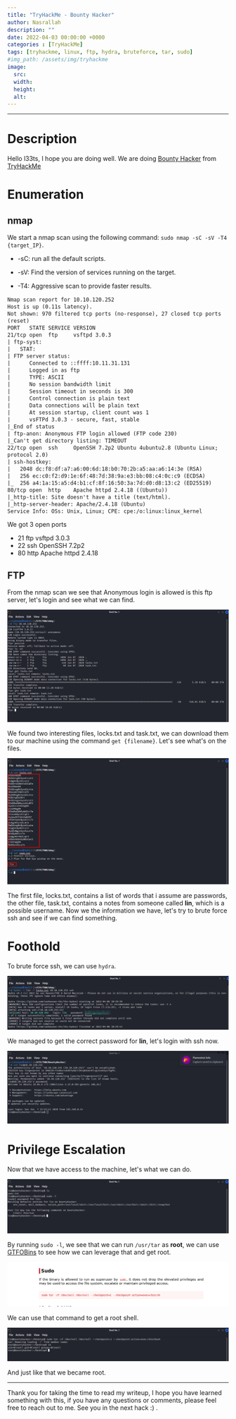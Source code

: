 ```yaml
---
title: "TryHackMe - Bounty Hacker"
author: Nasrallah
description: ""
date: 2022-04-03 00:00:00 +0000
categories : [TryHackMe]
tags: [tryhackme, linux, ftp, hydra, bruteforce, tar, sudo]
#img_path: /assets/img/tryhackme
image:
  src:
  width:
  height:
  alt:
---
```


<div align="center"> <script src="https://tryhackme.com/badge/367641"></script> </div>

---


# **Description**

Hello l33ts, I hope you are doing well. We are doing [Bounty Hacker](https://tryhackme.com/room/cowboyhacker) from [TryHackMe](https://tryhackme.com)

# **Enumeration**
## nmap

We start a nmap scan using the following command: `sudo nmap -sC -sV -T4 {target_IP}`.

- -sC: run all the default scripts.

- -sV: Find the version of services running on the target.

- -T4: Aggressive scan to provide faster results.

```Terminal
Nmap scan report for 10.10.120.252
Host is up (0.11s latency).
Not shown: 970 filtered tcp ports (no-response), 27 closed tcp ports (reset)
PORT   STATE SERVICE VERSION
21/tcp open  ftp     vsftpd 3.0.3
| ftp-syst:
|   STAT:
| FTP server status:
|      Connected to ::ffff:10.11.31.131
|      Logged in as ftp
|      TYPE: ASCII
|      No session bandwidth limit
|      Session timeout in seconds is 300
|      Control connection is plain text
|      Data connections will be plain text
|      At session startup, client count was 1
|      vsFTPd 3.0.3 - secure, fast, stable
|_End of status
| ftp-anon: Anonymous FTP login allowed (FTP code 230)
|_Can't get directory listing: TIMEOUT
22/tcp open  ssh     OpenSSH 7.2p2 Ubuntu 4ubuntu2.8 (Ubuntu Linux; protocol 2.0)
| ssh-hostkey:
|   2048 dc:f8:df:a7:a6:00:6d:18:b0:70:2b:a5:aa:a6:14:3e (RSA)
|   256 ec:c0:f2:d9:1e:6f:48:7d:38:9a:e3:bb:08:c4:0c:c9 (ECDSA)
|_  256 a4:1a:15:a5:d4:b1:cf:8f:16:50:3a:7d:d0:d8:13:c2 (ED25519)
80/tcp open  http    Apache httpd 2.4.18 ((Ubuntu))
|_http-title: Site doesn't have a title (text/html).
|_http-server-header: Apache/2.4.18 (Ubuntu)
Service Info: OSs: Unix, Linux; CPE: cpe:/o:linux:linux_kernel
```

We got 3 open ports
 - 21 ftp vsftpd 3.0.3
 - 22 ssh OpenSSH 7.2p2
 - 80 http Apache httpd 2.4.18

## FTP

From the nmap scan we see that Anonymous login is allowed is this ftp server, let's login and see what we can find.

![](/assets/img/tryhackme/bountyhunter/b1.png)

We found two interesting files, locks.txt and task.txt, we can download them to our machine using the command `get {filename}`. Let's see what's on the files.

![](/assets/img/tryhackme/bountyhunter/b2.png)

The first file, locks.txt, contains a list of words that i assume are passwords, the other file, task.txt, contains a notes from someone called **lin**, which is a possible username. Now we the information we have, let's try to brute force ssh and see if we can find something.


# **Foothold**

To brute force ssh, we can use `hydra`.

![](/assets/img/tryhackme/bountyhunter/b3.png)

We managed to get the correct password for **lin**, let's login with ssh now.

![](/assets/img/tryhackme/bountyhunter/b4.png)

# **Privilege Escalation**

Now that we have access to the machine, let's what we can do.

![](/assets/img/tryhackme/bountyhunter/b5.png)

By running `sudo -l`, we see that we can run `/usr/tar` as **root**,  we can use [GTFOBins](https://gtfobins.github.io/) to see how we can leverage that and get root.

![](/assets/img/tryhackme/bountyhunter/b8.png)

We can use that command to get a root shell.

![](/assets/img/tryhackme/bountyhunter/b6.png)

And just like that we became root.

---

Thank you for taking the time to read my writeup, I hope you have learned something with this, if you have any questions or comments, please feel free to reach out to me. See you in the next hack :) .
